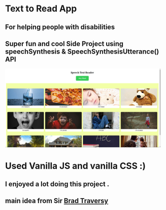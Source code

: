 # Text to Read App
## For helping people with disabilities
## Super fun and cool Side Project using speechSynthesis & SpeechSynthesisUtterance() API

![HomeScreen](./assets/aut.jpg)
# Used **Vanilla JS** and vanilla CSS :)
## I enjoyed a lot doing this project .
## main idea from Sir [Brad Traversy](https://www.traversymedia.com/)

